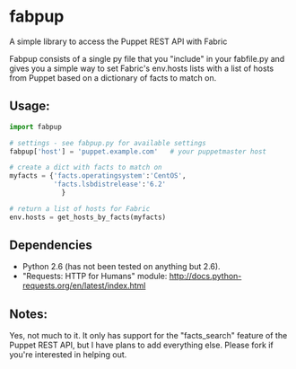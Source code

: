 fabpup
======

A simple library to access the Puppet REST API with Fabric

Fabpup consists of a single py file that you "include" in your fabfile.py and gives you a simple way to set Fabric's
env.hosts lists with a list of hosts from Puppet based on a dictionary of facts to match on.    

Usage:
------

```python
import fabpup

# settings - see fabpup.py for available settings
fabpup['host'] = 'puppet.example.com'   # your puppetmaster host

# create a dict with facts to match on
myfacts = {'facts.operatingsystem':'CentOS',
           'facts.lsbdistrelease':'6.2'
	         }

# return a list of hosts for Fabric
env.hosts = get_hosts_by_facts(myfacts)
```

Dependencies
------------

- Python 2.6  (has not been tested on anything but 2.6).
- "Requests: HTTP for Humans" module:  http://docs.python-requests.org/en/latest/index.html



Notes:
------

Yes, not much to it.  It only has support for the "facts_search" feature of the Puppet REST API, but I have plans
to add everything else.  Please fork if you're interested in helping out.
